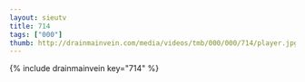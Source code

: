 ```yaml
--- 
layout: sieutv
title: 714
tags: ["000"]
thumb: http://drainmainvein.com/media/videos/tmb/000/000/714/player.jpg
---
```

{% include drainmainvein key="714" %} 
